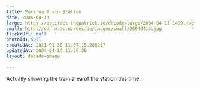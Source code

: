 ```yaml
---
title: Porirua Train Station
date: 2004-04-13
large: https://artifact.thepatrick.io/decade/large/2004-04-13-1499.jpg
small: http://cdn.m.ac.nz/decade/images/small/20040413.jpg
flickrUrl: null
photoId: null
createdAt: 2011-01-30 11:07:15.206217
updatedAt: 2004-04-14 11:36:30
layout: decade-image

---
```

Actually showing the train area of the station this time.
